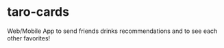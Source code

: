 # taro-cards
Web/Mobile App to send friends drinks recommendations and to see each other favorites! 
